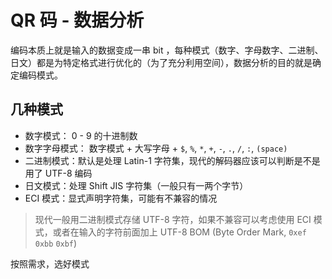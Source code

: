 # QR 码 - 数据分析

编码本质上就是输入的数据变成一串 bit ，每种模式（数字、字母数字、二进制、日文）都是为特定格式进行优化的（为了充分利用空间），数据分析的目的就是确定编码模式。

## 几种模式

- 数字模式： 0 - 9 的十进制数
- 数字字母模式： 数字模式 + 大写字母 + `$`, `%`, `*`, `+`, `-`, `.`, `/`, `:`, `(space)`
- 二进制模式：默认是处理 Latin-1 字符集，现代的解码器应该可以判断是不是用了 UTF-8 编码
- 日文模式：处理 Shift JIS 字符集（一般只有一两个字节）
- ECI 模式：显式声明字符集，可能有不兼容的情况

> 现代一般用二进制模式存储 UTF-8 字符，如果不兼容可以考虑使用 ECI 模式，或者在输入的字符前面加上 UTF-8 BOM (Byte Order Mark, `0xef` `0xbb` `0xbf`)

按照需求，选好模式
